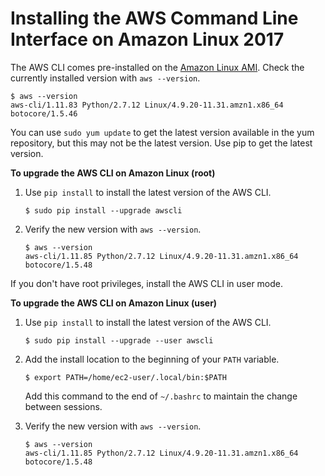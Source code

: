 # Installing the AWS Command Line Interface on Amazon Linux 2017<a name="awscli-install-linux-al2017"></a>

The AWS CLI comes pre\-installed on the [ Amazon Linux AMI](http://aws.amazon.com/amazon-linux-ami/)\. Check the currently installed version with `aws --version`\.

```
$ aws --version
aws-cli/1.11.83 Python/2.7.12 Linux/4.9.20-11.31.amzn1.x86_64 botocore/1.5.46
```

You can use `sudo yum update` to get the latest version available in the yum repository, but this may not be the latest version\. Use pip to get the latest version\.

**To upgrade the AWS CLI on Amazon Linux \(root\)**

1. Use `pip install` to install the latest version of the AWS CLI\.

   ```
   $ sudo pip install --upgrade awscli
   ```

1. Verify the new version with `aws --version`\.

   ```
   $ aws --version
   aws-cli/1.11.85 Python/2.7.12 Linux/4.9.20-11.31.amzn1.x86_64 botocore/1.5.48
   ```

If you don't have root privileges, install the AWS CLI in user mode\.

**To upgrade the AWS CLI on Amazon Linux \(user\)**

1. Use `pip install` to install the latest version of the AWS CLI\.

   ```
   $ sudo pip install --upgrade --user awscli
   ```

1. Add the install location to the beginning of your `PATH` variable\.

   ```
   $ export PATH=/home/ec2-user/.local/bin:$PATH
   ```

   Add this command to the end of `~/.bashrc` to maintain the change between sessions\.

1. Verify the new version with `aws --version`\.

   ```
   $ aws --version
   aws-cli/1.11.85 Python/2.7.12 Linux/4.9.20-11.31.amzn1.x86_64 botocore/1.5.48
   ```